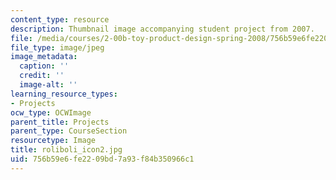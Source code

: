 ```yaml
---
content_type: resource
description: Thumbnail image accompanying student project from 2007.
file: /media/courses/2-00b-toy-product-design-spring-2008/756b59e6fe2209bd7a93f84b350966c1_roliboli_icon2.jpg
file_type: image/jpeg
image_metadata:
  caption: ''
  credit: ''
  image-alt: ''
learning_resource_types:
- Projects
ocw_type: OCWImage
parent_title: Projects
parent_type: CourseSection
resourcetype: Image
title: roliboli_icon2.jpg
uid: 756b59e6-fe22-09bd-7a93-f84b350966c1
---
```

